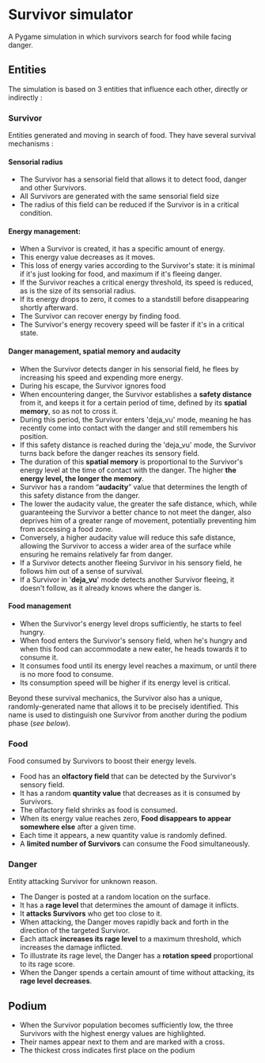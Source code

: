 # Survivor simulator

A Pygame simulation in which survivors search for food while facing danger. 

## Entities
The simulation is based on 3 entities that influence each other, directly or indirectly :

### Survivor
Entities generated and moving in search of food. They have several survival mechanisms :

#### Sensorial radius
- The Survivor has a sensorial field that allows it to detect food, danger and other Survivors.
- All Survivors are generated with the same sensorial field size
- The radius of this field can be reduced if the Survivor is in a critical condition.

#### Energy management:
- When a Survivor is created, it has a specific amount of energy.
- This energy value decreases as it moves.
- This loss of energy varies according to the Survivor's state: it is minimal if it's just looking for food, and 
maximum if it's fleeing danger.
- If the Survivor reaches a critical energy threshold, its speed is reduced, as is the size of its sensorial radius.
- If its energy drops to zero, it comes to a standstill before disappearing shortly afterward.
- The Survivor can recover energy by finding food.
- The Survivor's energy recovery speed will be faster if it's in a critical state.

#### Danger management, spatial memory and audacity
- When the Survivor detects danger in his sensorial field, he flees by increasing his speed and expending more energy.
- During his escape, the Survivor ignores food
- When encountering danger, the Survivor establishes a **safety distance** from it, and keeps it for a certain period 
of time, defined by its **spatial memory**, so as not to cross it. 
- During this period, the Survivor enters 'deja_vu' mode, meaning he has recently come into contact with the danger 
and still remembers his position.
- If this safety distance is reached during the 'deja_vu' mode, the Survivor turns back before the danger reaches 
its sensory field.
- The duration of this **spatial memory** is proportional to the Survivor's energy level at the time of contact with the 
danger. The higher **the energy level, the longer the memory**.
- Survivor has a random “**audacity**” value that determines the length of this safety distance from the danger. 
- The lower the audacity value, the greater the safe distance, which, while guaranteeing the Survivor a better chance 
to not meet the danger, also deprives him of a greater range of movement, potentially preventing him from accessing a 
food zone.
- Conversely, a higher audacity value will reduce this safe distance, allowing the Survivor to access a wider area of 
the surface while ensuring he remains relatively far from danger.
- If a Survivor detects another fleeing Survivor in his sensory field, he follows him out of a sense of survival.
- If a Survivor in '**deja_vu**' mode detects another Survivor fleeing, it doesn't follow, as it already knows where 
the danger is.

#### Food management
- When the Survivor's energy level drops sufficiently, he starts to feel hungry.
- When food enters the Survivor's sensory field, when he's hungry and when this food can accommodate a new eater, 
he heads towards it to consume it.
- It consumes food until its energy level reaches a maximum, or until there is no more food to consume.
- Its consumption speed will be higher if its energy level is critical.

Beyond these survival mechanics, the Survivor also has a unique, randomly-generated name that allows it to be precisely 
identified. This name is used to distinguish one Survivor from another during the podium phase (_see below_).

### Food
Food consumed by Survivors to boost their energy levels.

- Food has an **olfactory field** that can be detected by the Survivor's sensory field.
- It has a random **quantity value** that decreases as it is consumed by Survivors.
- The olfactory field shrinks as food is consumed.
- When its energy value reaches zero, **Food disappears to appear somewhere else** after a given time.
- Each time it appears, a new quantity value is randomly defined.
- A **limited number of Survivors** can consume the Food simultaneously.

### Danger
Entity attacking Survivor for unknown reason.

- The Danger is posted at a random location on the surface.
- It has a **rage level** that determines the amount of damage it inflicts.
- It **attacks Survivors** who get too close to it.
- When attacking, the Danger moves rapidly back and forth in the direction of the targeted Survivor.
- Each attack **increases its rage level** to a maximum threshold, which increases the damage inflicted.
- To illustrate its rage level, the Danger has a **rotation speed** proportional to its rage score.
- When the Danger spends a certain amount of time without attacking, its **rage level decreases**.

## Podium
- When the Survivor population becomes sufficiently low, the three Survivors with the highest energy values are 
highlighted. 
- Their names appear next to them and are marked with a cross.
- The thickest cross indicates first place on the podium